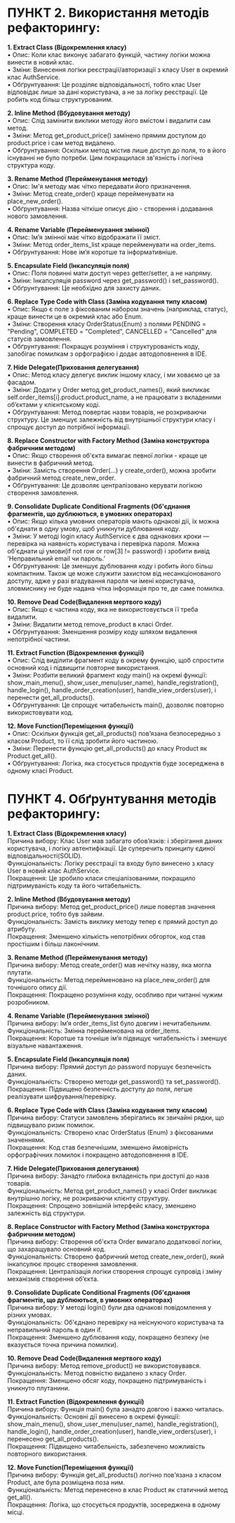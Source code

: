 # ПУНКТ 2. Використання методів рефакторингу:    

**1. Extract Class (Відокремлення класу)**  
•	Опис: Коли клас виконує забагато функцій, частину логіки можна винести в новий клас.  
•	Зміни: Винесення логіки реєстрації/авторизації з класу User в окремий клас AuthService.  
•	Обґрунтування: Це розділяє відповідальності, тобто клас User відповідає лише за дані користувача, а не за логіку реєстрації. Це робить код більш структурованим.  

**2. Inline Method (Вбудовування методу)**    
•	Опис: Слід замінити виклики методу його вмістом і видалити сам метод.  
•	Зміни: Метод get_product_price() замінено прямим доступом до product.price і сам метод видалено.  
•	Обґрунтування: Оскільки метод містив лише доступ до поля, то в його існуванні не було потреби. Цим покращилася зв'язність і логічна структура коду.  

**3. Rename Method (Перейменування методу)**         
•	Опис: Ім'я методу має чітко передавати його призначення.  
•	Зміни: Метод create_order() краще перейменувати на place_new_order().  
•	Обґрунтування: Назва чіткіше описує дію - створення і додавання нового замовлення.  

**4. Rename Variable (Перейменування змінної)**         
•	Опис: Ім’я змінної має чітко відображати її зміст.  
•	Зміни: Метод order_items_list краще перейменувати на order_items.  
•	Обґрунтування: Нове ім’я коротше та інформативніше.  

**5. Encapsulate Field (Інкапсуляція поля)**         
•	Опис: Поля повинні мати доступ через getter/setter, а не напряму.         
•	Зміни: Інкапсуляція password через get_password() і set_password().         
•	Обґрунтування: Це необхідно для захисту даних.          

**6. Replace Type Code with Class (Заміна кодування типу класом)**         
•	Опис: Якщо є поле з фіксованим набором значень (наприклад, статус), краще винести це в окремий клас або Enum.         
•	Зміни: Створення класу OrderStatus(Enum) з полями PENDING = "Pending", COMPLETED = "Completed", CANCELLED = "Cancelled" для статусів замовлення.  
•	Обґрунтування: Покращує розуміння і структурованість коду, запобігає помилкам з орфографією і додає автодоповнення в IDE.     

**7. Hide Delegate(Приховання делегування)**    
•	Опис: Метод класу делегує виклик іншому класу, і ми ховаємо це за фасадом.    
•	Зміни: Додати у Order метод get_product_names(), який викликає self.order_items[i].product.product_name, а не працювати з вкладеними об’єктами у клієнтському коді.         
•	Обґрунтування: Метод повертає назви товарів, не розкриваючи структуру. Це зменшує залежність від внутрішньої структури класу і спрощує доступ до потрібної інформації.         

**8. Replace Constructor with Factory Method (Заміна конструктора  фабричним методом)**    
•	Опис: Якщо створення об'єкта вимагає певної логіки - краще це винести в фабричний метод.    
•	Зміни: Замість створення Order(...) у create_order(), можна зробити фабричний метод create_new_order.    
•	Обґрунтування: Це дозволяє централізовано керувати логікою створення замовлення.    

**9. Consolidate Duplicate Conditional Fragments (Об'єднання фрагментів, що дублюються, в умовних операторах)**    
•	Опис: Якщо кілька умовних операторів мають однакові дії, їх можна об'єднати в одну умову, щоб уникнути дублювання коду.    
•	Зміни: У методі login класу AuthService є два однакових кроки — перевірка на наявність користувача і перевірка пароля. Можна об'єднати ці умови(if not row or row[3] != password) і зробити вивід ‘Неправильний email чи пароль.’    
•	Обґрунтування: Це зменшує дублювання коду і робить його більш компактним. Також це може служити захистом від несанкціонованого доступу, адже у разі вгадування пароля чи імені користувача, зловмиснику не буде надана чітка інформація про те, де саме помилка.    

**10. Remove Dead Code(Видалення мертвого коду)**    
•	Опис: Якщо є частина коду, яка не використовується її треба видалити.    
•	Зміни: Видалити метод remove_product в класі Order.    
•	Обґрунтування: Зменшення розміру коду шляхом видалення непотрібної частини.    

**11. Extract Function (Відокремлення функції)**    
•	Опис: Слід виділити фрагмент коду в окрему функцію, щоб спростити основний код і підвищити повторне використання.    
•	Зміни: Розбити великий фрагмент коду main() на окремі функції:  show_main_menu(), show_user_menu(user_name), handle_registration(), handle_login(), handle_order_creation(user), handle_view_orders(user), і перенести get_all_products().    
•	Обґрунтування: Це спрощує читабельність main(), дозволяє повторно використовувати код.    

**12. Move Function(Переміщення функції)**    
•	Опис: Оскільки функція get_all_products() пов’язана безпосередньо з класом Product, то її слід зробити його частиною.    
•	Зміни: Перенести функцію get_all_products() до класу Product як Product.get_all().    
•	Обґрунтування: Логіка, яка стосується продуктів буде зосереджена в одному класі Product.    

# ПУНКТ 4. Обґрунтування методів рефакторингу:    

**1. Extract Class (Відокремлення класу)**    
Причина вибору: Клас User мав забагато обов’язків: і зберігання даних користувача, і логіку автентифікації. Це суперечить принципу єдиної відповідальності(SOLID).     
Функціональність: Логіку реєстрації та входу було винесено з класу User в новий клас AuthService.    
Покращення: Це зробило класи спеціалізованими, покращило підтримуваність коду та його читабельність.    

**2. Inline Method (Вбудовування методу)**    
Причина вибору: Метод get_product_price() лише повертав значення product.price, тобто був зайвим.    
Функціональність: Замість виклику методу тепер є прямий доступ до атрибуту.    
Покращення: Зменшено кількість непотрібних обгорток, код став простішим і більш лаконічним.    

**3. Rename Method (Перейменування методу)**    
Причина вибору: Метод create_order() мав нечітку назву, яка могла плутати.    
Функціональність: Метод перейменовано на place_new_order() для точнішого опису дії.    
Покращення: Покращено розуміння коду, особливо при читанні чужим розробником.    

**4. Rename Variable (Перейменування змінної)**    
Причина вибору: Ім’я order_items_list було довгим і нечитабельним.    
Функціональність: Змінна перейменована на order_items.    
Покращення: Коротше та точніше ім’я підвищує читабельність і зменшує візуальне навантаження.    

**5. Encapsulate Field (Інкапсуляція поля)**    
Причина вибору: Прямий доступ до password порушує безпечність даних.    
Функціональність: Створено методи get_password() та set_password().    
Покращення: Підвищено безпечність доступу до поля, легше реалізувати шифрування/перевірку.    

**6. Replace Type Code with Class (Заміна кодування типу класом)**    
Причина вибору: Статуси замовлень зберігались як звичайні рядки, що підвищувало ризик помилок.    
Функціональність: Створено клас OrderStatus (Enum) з фіксованими значеннями.    
Покращення: Код став безпечнішим, зменшено ймовірність орфографічних помилок і покращено автодоповнення в IDE.    

**7. Hide Delegate(Приховання делегування)**    
Причина вибору: Занадто глибока вкладеність при доступі до назв товарів.    
Функціональність: Метод get_product_names() у класі Order викликає внутрішню логіку, не розкриваючи клієнту структуру.    
Покращення: Спрощено зовнішній інтерфейс класу, зменшено залежність від структури.    

**8. Replace Constructor with Factory Method (Заміна конструктора  фабричним методом)**    
Причина вибору: Створення об'єкта Order вимагало додаткової логіки, що захаращувало основний код.    
Функціональність: Створено фабричний метод create_new_order(), який інкапсулює процес створення замовлення.    
Покращення: Централізація логіки створення спрощує супровід і зміну механізмів створення об’єкта.    

**9. Consolidate Duplicate Conditional Fragments (Об'єднання фрагментів, що дублюються, в умовних операторах)**    
Причина вибору: У методі login() були два однакові повідомлення у різних умовах.    
Функціональність: Об'єднано перевірку на неіснуючого користувача та неправильний пароль в один if.    
Покращення: Зменшено дублювання коду, покращено безпеку (не вказується точна причина помилки).    

**10. Remove Dead Code(Видалення мертвого коду)**    
Причина вибору: Метод remove_product() не використовувався.    
Функціональність: Метод повністю видалено з класу Order.    
Покращення: Зменшено обсяг коду, покращено підтримуваність і уникнуто плутанини.    

**11. Extract Function (Відокремлення функції)**    
Причина вибору: Функція main() була занадто довгою і важко читалась.    
Функціональність: Основні дії винесено в окремі функції: show_main_menu(), show_user_menu(user_name), handle_registration(), handle_login(), handle_order_creation(user), handle_view_orders(user), і перенесено get_all_products().    
Покращення: Підвищено читабельність, забезпечено можливість повторного використання.    

**12. Move Function(Переміщення функції)**    
Причина вибору: Функція get_all_products() логічно пов’язана з класом Product, але була розміщена поза ним.    
Функціональність: Метод перенесено в клас Product як статичний метод get_all().    
Покращення: Логіка, що стосується продуктів, зосереджена в одному місці.    



